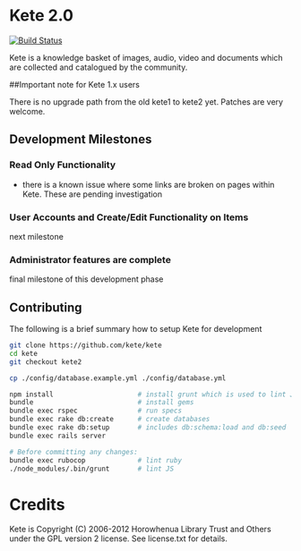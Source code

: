 # Kete 2.0

[![Build Status](https://travis-ci.org/kete/kete.svg?branch=kete2)](https://travis-ci.org/kete/kete)

Kete is a knowledge basket of images, audio, video and documents which are collected and catalogued by the community.

##Important note for Kete 1.x users

There is no upgrade path from the old kete1 to kete2 yet. Patches are very welcome.

## Development Milestones

### Read Only Functionality
- there is a known issue where some links are broken on pages within Kete. These are pending investigation

### User Accounts and Create/Edit Functionality on Items
next milestone

### Administrator features are complete
final milestone of this development phase


## Contributing

The following is a brief summary how to setup Kete for development

```sh
git clone https://github.com/kete/kete
cd kete
git checkout kete2

cp ./config/database.example.yml ./config/database.yml

npm install                     # install grunt which is used to lint JS
bundle                          # install gems
bundle exec rspec               # run specs
bundle exec rake db:create      # create databases
bundle exec rake db:setup       # includes db:schema:load and db:seed
bundle exec rails server

# Before committing any changes:
bundle exec rubocop             # lint ruby
./node_modules/.bin/grunt       # lint JS
```

# Credits

Kete is Copyright (C) 2006-2012 Horowhenua Library Trust and Others under the GPL version 2 license.  See license.txt for details.
